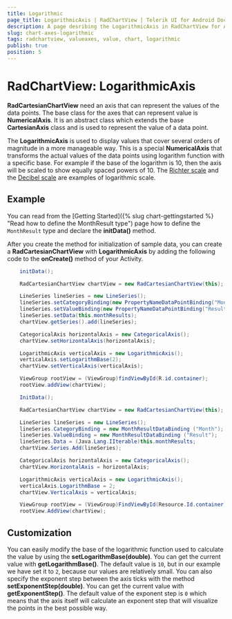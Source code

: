 ```yaml
---
title: Logarithmic
page_title: LogarithmicAxis | RadChartView | Telerik UI for Android Documentation
description: A page desribing the LogarithmicAxis in RadChartView for Android. This article explains the most important things you need to know before using Value axes.
slug: chart-axes-logarithmic
tags: radchartview, valueaxes, value, chart, logarithmic
publish: true
position: 5
---
```


# RadChartView: LogarithmicAxis

**RadCartesianChartView** need an axis that can represent the values of the data points. The base class for the axes that can represent value is **NumericalAxis**.
It is an abstract class which extends the base **CartesianAxis** class and is used to represent the value of a data point.

The **LogarithmicAxis** is used to display values that cover several orders of magnitude in a more manageable way. This is a special **NumericalAxis** that transforms the actual values of the data points using logarithm function with a specific base. For example if the base of the logarithm is 10, then the axis will be scaled to show equally spaced powers of 10. The <a href="http://en.wikipedia.org/wiki/Richter_scale" target="_blank">Richter scale</a> and the <a href="http://en.wikipedia.org/wiki/Decibel_Scale" target="_blank">Decibel scale</a> are examples of logarithmic scale.

## Example

You can read from the [Getting Started]({% slug chart-gettingstarted %} "Read how to define the MonthResult type") page how to define the `MonthResult` type and declare the **initData()** method.

After you create the method for initialization of sample data, you can create a **RadCartesianChartView** with **LogarithmicAxis** by adding the following code to the **onCreate()** method of your Activity.

```Java
	initData();

	RadCartesianChartView chartView = new RadCartesianChartView(this);

	LineSeries lineSeries = new LineSeries();
	lineSeries.setCategoryBinding(new PropertyNameDataPointBinding("Month"));
	lineSeries.setValueBinding(new PropertyNameDataPointBinding("Result"));
	lineSeries.setData(this.monthResults);
	chartView.getSeries().add(lineSeries);

	CategoricalAxis horizontalAxis = new CategoricalAxis();
	chartView.setHorizontalAxis(horizontalAxis);

	LogarithmicAxis verticalAxis = new LogarithmicAxis();
	verticalAxis.setLogarithmBase(2);
	chartView.setVerticalAxis(verticalAxis);

	ViewGroup rootView = (ViewGroup)findViewById(R.id.container);
	rootView.addView(chartView);
```
```C#
	InitData();

	RadCartesianChartView chartView = new RadCartesianChartView(this);

	LineSeries lineSeries = new LineSeries();
	lineSeries.CategoryBinding = new MonthResultDataBinding ("Month");
	lineSeries.ValueBinding = new MonthResultDataBinding ("Result");
	lineSeries.Data = (Java.Lang.IIterable)this.monthResults;
	chartView.Series.Add(lineSeries);

	CategoricalAxis horizontalAxis = new CategoricalAxis();
	chartView.HorizontalAxis = horizontalAxis;

	LogarithmicAxis verticalAxis = new LogarithmicAxis();
	verticalAxis.LogarithmBase = 2;
	chartView.VerticalAxis = verticalAxis;

	ViewGroup rootView = (ViewGroup)FindViewById(Resource.Id.container);
	rootView.AddView(chartView);
```
## Customization

You can easily modify the base of the logarithmic function used to calculate the value by using the **setLogarithmBase(double)**. You can get the current value with **getLogarithmBase()**. The default value is `10`, but in our example we have set it to `2`, because our values are relatively small. You can also specify the exponent step between the axis ticks with the method **setExponentStep(double)**. You can get the current value with **getExponentStep()**. The default value of the exponent step is `0` which means that the axis itself will calculate an exponent step that will visualize the points in the best possible way.
